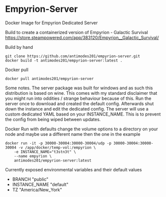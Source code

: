 # Empyrion-Server
Docker Image for Empyrion Dedicated Server

Build to create a containerized version of Empyrion - Galactic Survival
https://store.steampowered.com/app/383120/Empyrion__Galactic_Survival/
 
Build by hand
```
git clone https://github.com/antimodes201/empyrion-server.git
docker build -t antimodes201/empyrion-server:latest .
```
 
Docker pull
```
docker pull antimodes201/empyrion-server
```
 
Some notes.  The server package was built for windows and as such this distribution is based on wine.  This comes with my standard disclaimer that you might run into oddities / strange behaviour because of this.
Run the server once to download and created the default config.  Afterwards shut down the instance and edit the dedicated config.  The server will use a custom dedicated YAML based on your INSTANCE_NAME.  This is to prevent the config from being wiped between updates.

Docker Run with defaults
change the volume options to a directory on your node and maybe use a different name then the one in the example
```
docker run -it -p 30000-30004:30000-30004/udp -p 30000-30004:30000-30004 -v /app/docker/temp-vol:/empyrion \
	-e INSTANCE_NAME="t3stn3t" \
	--name empyrion \
	antimodes201/empyrion-server:latest

```
 
Currently exposed environmental variables and their default values
- BRANCH "public"
- INSTANCE_NAME "default"
- TZ "America/New_York"